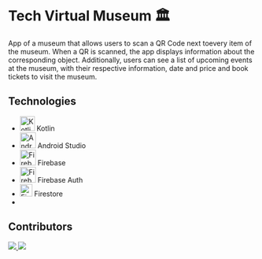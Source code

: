# Tech Virtual Museum  :classical_building:

App of a museum that allows users to scan a QR Code next toevery item of the museum. When a QR is scanned, the app displays information about the corresponding object.
Additionally, users can see a list of upcoming events at the museum, with their respective information, date and price and book tickets to visit the museum.

## Technologies
* <img src="https://logo-download.com/wp-content/data/images/svg/Kotlin-logo.svg" alt="Kotlin" width="30"/> Kotlin
* <img src="https://cdn.worldvectorlogo.com/logos/android-studio-1.svg" alt="AndroidStudio" width="32"/> Android Studio
* <img src="https://miro.medium.com/max/400/1*JktK87FL_sqDDnuxHxe6Fw.png" alt="Firebase" width="32"/> Firebase
* <img src="https://s3.amazonaws.com/cdn.hotglue.xyz/images/logos/firebase-auth.png" alt="Firebase Auth" width="32"/> Firebase Auth
* <img src="https://miro.medium.com/max/304/1*BXaq7UZ-QoMH0vF0Znjy0A.jpeg" alt="Firestore" width="25"/> Firestore
*




## Contributors
<a href="https://github.com/Tech-Virtual-Museum/iOS-Tech-Virtual-Museum/graphs/contributors">
  <img src="https://contrib.rocks/image?repo=Tech-Virtual-Museum/iOS-Tech-Virtual-Museum" />
</a>
<a href="https://github.com/Tech-Virtual-Museum/Android-Tech-Virtual-Museum/graphs/contributors">
  <img src="https://contrib.rocks/image?repo=Tech-Virtual-Museum/Android-Tech-Virtual-Museum" />
</a>

